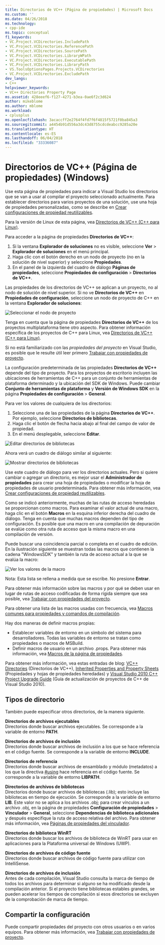 ```yaml
---
title: Directorios de VC++ (Página de propiedades) | Microsoft Docs
ms.custom: ''
ms.date: 04/26/2018
ms.technology:
- cpp-ide
ms.topic: conceptual
f1_keywords:
- VC.Project.VCDirectories.IncludePath
- VC.Project.VCDirectories.ReferencePath
- VC.Project.VCDirectories.SourcePath
- VC.Project.VCDirectories.LibraryWPath
- VC.Project.VCDirectories.ExecutablePath
- VC.Project.VCDirectories.LibraryPath
- VS.ToolsOptionsPages.Projects.VCDirectories
- VC.Project.VCDirectories.ExcludePath
dev_langs:
- C++
helpviewer_keywords:
- VC++ Directories Property Page
ms.assetid: 428eeef6-f127-4271-b3ea-0ae6f2c3d624
author: mikeblome
ms.author: mblome
ms.workload:
- cplusplus
ms.openlocfilehash: 3acaccff2e2764f4fd7f6f4815f5721f0ba845a3
ms.sourcegitcommit: a4454b91d556a3dc43d8755cdcdeabcc9285a20e
ms.translationtype: HT
ms.contentlocale: es-ES
ms.lasthandoff: 06/04/2018
ms.locfileid: "33336087"
---
```

# <a name="vc-directories-property-page-windows"></a>Directorios de VC++ (Página de propiedades) (Windows)

Use esta página de propiedades para indicar a Visual Studio los directorios que se van a usar al compilar el proyecto seleccionado actualmente. Para establecer directorios para varios proyectos de una solución, use una hoja de propiedades personalizadas, como se describe en [Crear configuraciones de propiedad reutilizables](working-with-project-properties.md#bkmkPropertySheets).

Para la versión de Linux de esta página, vea [Directorios de VC++ (C++ para Linux)](../linux/prop-pages/directories-linux.md).   

Para acceder a la página de propiedades **Directorios de VC++**:

1. Si la ventana **Explorador de soluciones** no es visible, seleccione **Ver** > **Explorador de soluciones** en el menú principal.
1. Haga clic con el botón derecho en un nodo de proyecto (no en la solución de nivel superior) y seleccione **Propiedades**.
1. En el panel de la izquierda del cuadro de diálogo **Páginas de propiedades**, seleccione **Propiedades de configuración** > **Directorios de VC++**.  

Las propiedades de los directorios de VC++ se aplican a un proyecto, no al nodo de solución de nivel superior. Si no ve **Directorios de VC++** en **Propiedades de configuración**, seleccione un nodo de proyecto de C++ en la ventana **Explorador de soluciones**: 

![Seleccionar el nodo de proyecto](media/vcppdir.png "Seleccionar el nodo de proyecto para ver las propiedades de los directorios de VC++")

Tenga en cuenta que la página de propiedades **Directorios de VC++** de los proyectos multiplataforma tiene otro aspecto. Para obtener información específica de los proyectos de C++ para Linux, vea [Directorios de VC++ (C++ para Linux)](../linux/prop-pages/directories-linux.md). 
 
Si no está familiarizado con las *propiedades del proyecto* en Visual Studio, es posible que le resulte útil leer primero [Trabajar con propiedades de proyecto](working-with-project-properties.md). 
 
La configuración predeterminada de las propiedades **Directorios de VC++** depende del tipo de proyecto. Para los proyectos de escritorio incluyen las ubicaciones de herramientas de C++ para un conjunto de herramientas de plataforma determinado y la ubicación del SDK de Windows. Puede cambiar **Conjunto de herramientas de plataforma** y **Versión de Windows SDK** en la página **Propiedades de configuración** > **General**. 

Para ver los valores de cualquiera de los directorios:

1. Seleccione una de las propiedades de la página **Directorios de VC++**. Por ejemplo, seleccione **Directorios de bibliotecas**.
1. Haga clic el botón de flecha hacia abajo al final del campo de valor de propiedad.
1. En el menú desplegable, seleccione **Editar**.

![Editar directorios de bibliotecas](media/vcppdir_libdir_edit.png "Cuadro de diálogo para editar las rutas de acceso de bibliotecas")

Ahora verá un cuadro de diálogo similar al siguiente: 

![Mostrar directorios de bibliotecas](media/vcppdir_libdir.png "Cuadro de diálogo para agregar o quitar rutas de acceso de bibliotecas")

Use este cuadro de diálogo para ver los directorios actuales. Pero si quiere cambiar o agregar un directorio, es mejor usar el **Administrador de propiedades** para crear una hoja de propiedades o modificar la hoja de propiedades de usuario predeterminada. Para obtener más información, vea [Crear configuraciones de propiedad reutilizables](working-with-project-properties.md#bkmkPropertySheets).

Como se indicó anteriormente, muchas de las rutas de acceso heredadas se proporcionan como macros.  Para examinar el valor actual de una macro, haga clic en el botón **Macros** en la esquina inferior derecha del cuadro de diálogo. Tenga en cuenta que muchas macros dependen del tipo de configuración. Es posible que una macro en una compilación de depuración se evalúe como otra ruta de acceso que la misma macro en una compilación de versión. 

Puede buscar una coincidencia parcial o completa en el cuadro de edición. En la ilustración siguiente se muestran todas las macros que contienen la cadena "WindowsSDK" y también la ruta de acceso actual a la que se evalúa la macro:

![Ver los valores de la macro](media/vcppdir_libdir_macros.png "Cuadro de diálogo para editar las macros")

Nota: Esta lista se rellena a medida que se escribe. No presione **Entrar**.

Para obtener más información sobre las macros y por qué se deben usar en lugar de rutas de acceso codificadas de forma rígida siempre que sea posible, vea [Trabajar con propiedades del proyecto](../ide/working-with-project-properties.md#bkmkPropertiesVersusMacros). 

Para obtener una lista de las macros usadas con frecuencia, vea [Macros comunes para propiedades y comandos de compilación](https://docs.microsoft.com/en-us/cpp/ide/common-macros-for-build-commands-and-properties).

Hay dos maneras de definir macros propias:
-   Establecer variables de entorno en un símbolo del sistema para desarrolladores. Todas las variables de entorno se tratan como propiedades o macros de MSBuild.
-   Definir macros de usuario en un archivo .props. Para obtener más información, vea [Macros de la página de propiedades](working-with-project-properties.md#bkmkPropertiesVersusMacros). 

Para obtener más información, vea estas entradas de blog: [VC++ Directories](http://blogs.msdn.com/b/vsproject/archive/2009/07/07/vc-directories.aspx) (Directorios de VC++), [Inherited Properties and Property Sheets](http://blogs.msdn.com/b/vsproject/archive/2009/06/23/inherited-properties-and-property-sheets.aspx) (Propiedades y hojas de propiedades heredadas) y [Visual Studio 2010 C++ Project Upgrade Guide](http://blogs.msdn.com/b/vcblog/archive/2010/03/02/visual-studio-2010-c-project-upgrade-guide.aspx) (Guía de actualización de proyectos de C++ de Visual Studio 2010).  
  
## <a name="directory-types"></a>Tipos de directorio

También puede especificar otros directorios, de la manera siguiente.  
  
**Directorios de archivos ejecutables**<br/>
Directorios donde buscar archivos ejecutables. Se corresponde a la variable de entorno **PATH**.

**Directorios de archivos de inclusión**<br/>
Directorios donde buscar archivos de inclusión a los que se hace referencia en el código fuente. Se corresponde a la variable de entorno **INCLUDE**.

**Directorios de referencia**<br/>
 Directorios donde buscar archivos de ensamblado y módulo (metadatos) a los que la directiva [#using](../preprocessor/hash-using-directive-cpp.md) hace referencia en el código fuente. Se corresponde a la variable de entorno **LIBPATH**.

**Directorios de archivos de bibliotecas**<br/>
Directorios donde buscar archivos de bibliotecas (.lib); esto incluye las bibliotecas en tiempo de ejecución. Se corresponde a la variable de entorno **LIB**. Este valor no se aplica a los archivos .obj; para crear vínculos a un archivo .obj, en la página de propiedades **Configuración de propiedades** > **Vinculador** > **General**, seleccione **Dependencias de biblioteca adicionales** y después especifique la ruta de acceso relativa del archivo. Para obtener más información, vea [Páginas de propiedades del vinculador](../ide/linker-property-pages.md).

**Directorios de biblioteca WinRT**<br/>
Directorios donde buscar los archivos de biblioteca de WinRT para usar en aplicaciones para la Plataforma universal de Windows (UWP). 

**Directorios de archivos de código fuente**<br/>
Directorios donde buscar archivos de código fuente para utilizar con IntelliSense.

**Directorios de archivos de inclusión**<br/>
Antes de cada compilación, Visual Studio consulta la marca de tiempo de todos los archivos para determinar si alguno se ha modificado desde la compilación anterior. Si el proyecto tiene bibliotecas estables grandes, se pueden acelerar los tiempos de compilación si esos directorios se excluyen de la comprobación de marca de tiempo.

## <a name="sharing-the-settings"></a>Compartir la configuración

Puede compartir propiedades del proyecto con otros usuarios o en varios equipos. Para obtener más información, vea [Trabajar con propiedades de proyecto](../ide/working-with-project-properties.md).

